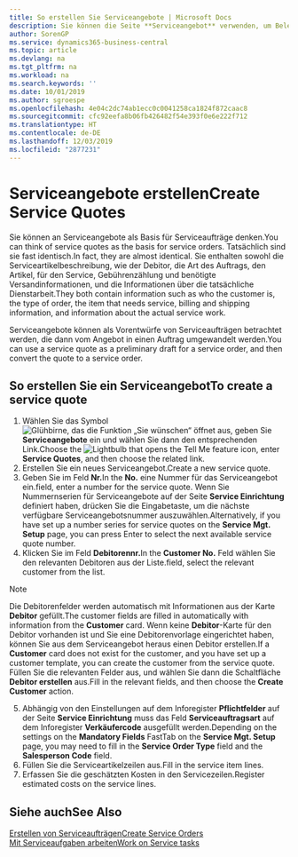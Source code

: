 ```yaml
---
title: So erstellen Sie Serviceangebote | Microsoft Docs
description: Sie können die Seite **Serviceangebot** verwenden, um Belege zu erstellen, in die Sie Informationen über den Service (Reparatur und Wartung) von Serviceartikeln auf Debitorenanfrage eingeben. Serviceangebote können als Vorentwürfe von Serviceaufträgen betrachtet werden, die dann vom Angebot in einen Auftrag umgewandelt werden.
author: SorenGP
ms.service: dynamics365-business-central
ms.topic: article
ms.devlang: na
ms.tgt_pltfrm: na
ms.workload: na
ms.search.keywords: ''
ms.date: 10/01/2019
ms.author: sgroespe
ms.openlocfilehash: 4e04c2dc74ab1ecc0c0041258ca1824f872caac8
ms.sourcegitcommit: cfc92eefa8b06fb426482f54e393f0e6e222f712
ms.translationtype: HT
ms.contentlocale: de-DE
ms.lasthandoff: 12/03/2019
ms.locfileid: "2877231"
---
```

# <a name="create-service-quotes"></a><span data-ttu-id="6387c-104">Serviceangebote erstellen</span><span class="sxs-lookup"><span data-stu-id="6387c-104">Create Service Quotes</span></span>
<span data-ttu-id="6387c-105">Sie können an Serviceangebote als Basis für Serviceaufträge denken.</span><span class="sxs-lookup"><span data-stu-id="6387c-105">You can think of service quotes as the basis for service orders.</span></span> <span data-ttu-id="6387c-106">Tatsächlich sind sie fast identisch.</span><span class="sxs-lookup"><span data-stu-id="6387c-106">In fact, they are almost identical.</span></span> <span data-ttu-id="6387c-107">Sie enthalten sowohl die Serviceartikelbeschreibung, wie der Debitor, die Art des Auftrags, den Artikel, für den Service, Gebührenzählung und benötigte Versandinformationen, und die Informationen über die tatsächliche Dienstarbeit.</span><span class="sxs-lookup"><span data-stu-id="6387c-107">They both contain information such as who the customer is, the type of order, the item that needs service, billing and shipping information, and information about the actual service work.</span></span>
 
<span data-ttu-id="6387c-108">Serviceangebote können als Vorentwürfe von Serviceaufträgen betrachtet werden, die dann vom Angebot in einen Auftrag umgewandelt werden.</span><span class="sxs-lookup"><span data-stu-id="6387c-108">You can use a service quote as a preliminary draft for a service order, and then convert the quote to a service order.</span></span>  
  
## <a name="to-create-a-service-quote"></a><span data-ttu-id="6387c-109">So erstellen Sie ein Serviceangebot</span><span class="sxs-lookup"><span data-stu-id="6387c-109">To create a service quote</span></span>  
1. <span data-ttu-id="6387c-110">Wählen Sie das Symbol ![Glühbirne, das die Funktion „Sie wünschen“ öffnet](media/ui-search/search_small.png "Was möchten Sie tun?") aus, geben Sie **Serviceangebote** ein und wählen Sie dann den entsprechenden Link.</span><span class="sxs-lookup"><span data-stu-id="6387c-110">Choose the ![Lightbulb that opens the Tell Me feature](media/ui-search/search_small.png "Tell me what you want to do") icon, enter **Service Quotes**, and then choose the related link.</span></span>  
2. <span data-ttu-id="6387c-111">Erstellen Sie ein neues Serviceangebot.</span><span class="sxs-lookup"><span data-stu-id="6387c-111">Create a new service quote.</span></span>  
3. <span data-ttu-id="6387c-112">Geben Sie im Feld **Nr.**</span><span class="sxs-lookup"><span data-stu-id="6387c-112">In the **No.**</span></span> <span data-ttu-id="6387c-113">eine Nummer für das Serviceangebot ein.</span><span class="sxs-lookup"><span data-stu-id="6387c-113">field, enter a number for the service quote.</span></span> <span data-ttu-id="6387c-114">Wenn Sie Nummernserien für Serviceangebote auf der Seite **Service Einrichtung** definiert haben, drücken Sie die Eingabetaste, um die nächste verfügbare Serviceangebotsnummer auszuwählen.</span><span class="sxs-lookup"><span data-stu-id="6387c-114">Alternatively, if you have set up a number series for service quotes on the **Service Mgt. Setup** page, you can press Enter to select the next available service quote number.</span></span>  
4. <span data-ttu-id="6387c-115">Klicken Sie im Feld **Debitorennr.**</span><span class="sxs-lookup"><span data-stu-id="6387c-115">In the **Customer No.**</span></span>  <span data-ttu-id="6387c-116">Feld wählen Sie den relevanten Debitoren aus der Liste.</span><span class="sxs-lookup"><span data-stu-id="6387c-116">field, select the relevant customer from the list.</span></span>  

  > [!Note]  
  >  <span data-ttu-id="6387c-117">Die Debitorenfelder werden automatisch mit Informationen aus der Karte **Debitor** gefüllt.</span><span class="sxs-lookup"><span data-stu-id="6387c-117">The customer fields are filled in automatically with information from the **Customer** card.</span></span> <span data-ttu-id="6387c-118">Wenn keine **Debitor**-Karte für den Debitor vorhanden ist und Sie eine Debitorenvorlage eingerichtet haben, können Sie aus dem Serviceangebot heraus einen Debitor erstellen.</span><span class="sxs-lookup"><span data-stu-id="6387c-118">If a **Customer** card does not exist for the customer, and you have set up a customer template, you can create the customer from the service quote.</span></span> <span data-ttu-id="6387c-119">Füllen Sie die relevanten Felder aus, und wählen Sie dann die Schaltfläche **Debitor erstellen** aus.</span><span class="sxs-lookup"><span data-stu-id="6387c-119">Fill in the relevant fields, and then choose the **Create Customer** action.</span></span>  
  
5. <span data-ttu-id="6387c-120">Abhängig von den Einstellungen auf dem Inforegister **Pflichtfelder** auf der Seite **Service Einrichtung** muss das Feld **Serviceauftragsart** auf dem Inforegister **Verkäufercode** ausgefüllt werden.</span><span class="sxs-lookup"><span data-stu-id="6387c-120">Depending on the settings on the **Mandatory Fields** FastTab on the **Service Mgt. Setup** page, you may need to fill in the **Service Order Type** field and the **Salesperson Code** field.</span></span>  
6. <span data-ttu-id="6387c-121">Füllen Sie die Serviceartikelzeilen aus.</span><span class="sxs-lookup"><span data-stu-id="6387c-121">Fill in the service item lines.</span></span>  
7. <span data-ttu-id="6387c-122">Erfassen Sie die geschätzten Kosten in den Servicezeilen.</span><span class="sxs-lookup"><span data-stu-id="6387c-122">Register estimated costs on the service lines.</span></span>  
  
## <a name="see-also"></a><span data-ttu-id="6387c-123">Siehe auch</span><span class="sxs-lookup"><span data-stu-id="6387c-123">See Also</span></span>  
[<span data-ttu-id="6387c-124">Erstellen von Serviceaufträgen</span><span class="sxs-lookup"><span data-stu-id="6387c-124">Create Service Orders</span></span>](service-how-to-create-service-orders.md)  
[<span data-ttu-id="6387c-125">Mit Serviceaufgaben arbeiten</span><span class="sxs-lookup"><span data-stu-id="6387c-125">Work on Service tasks</span></span>](service-how-to-work-on-service-tasks.md)  

 